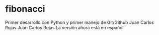 # fibonacci
Primer desarrollo con Python y primer manejo de Git/Github Juan Carlos Rojas
Juan Carlos Rojas
La versión ahora está en español
